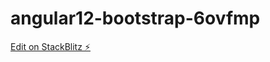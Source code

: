 # angular12-bootstrap-6ovfmp

[Edit on StackBlitz ⚡️](https://stackblitz.com/edit/angular12-bootstrap-6ovfmp)